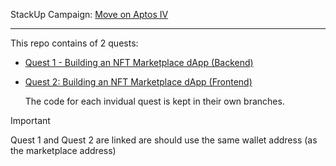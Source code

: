 StackUp Campaign: [Move on Aptos IV](https://earn.stackup.dev/campaigns/move-on-aptos-iv)

---

This repo contains of 2 quests:
- [Quest 1 - Building an NFT Marketplace dApp (Backend)](https://earn.stackup.dev/campaigns/move-on-aptos-iv/quests/quest-1-building-an-nft-marketplace-dapp-backend-5510)
- [Quest 2: Building an NFT Marketplace dApp (Frontend)](https://earn.stackup.dev/campaigns/move-on-aptos-iv/quests/quest-2-building-an-nft-marketplace-dapp-frontend-7264)

  The code for each invidual quest is kept in their own branches.

> [!IMPORTANT]
> Quest 1 and Quest 2 are linked are should  use the same wallet address (as the marketplace address)
